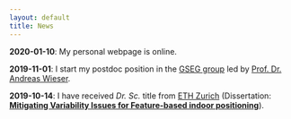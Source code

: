 ```yaml
---
layout: default
title: News
---
```


**2020-01-10**: My personal webpage is online.

**2019-11-01**: I start my postdoc position in the [GSEG group](https://gseg.igp.ethz.ch) led by [Prof. Dr. Andreas Wieser](https://gseg.igp.ethz.ch/people/group-head/prof-dr--andreas-wieser.html).

**2019-10-14**: I have received *Dr. Sc.* title from [ETH Zurich](https://ethz.ch/en.html) (Dissertation: [**Mitigating Variability Issues for Feature-based indoor positioning**](https://www.research-collection.ethz.ch/bitstream/handle/20.500.11850/371393/1/Thesis_Caifa_Zhou.pdf)).
